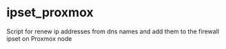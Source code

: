 # ipset_proxmox
Script for renew ip addresses from dns names and add them to the firewall ipset on Proxmox node
